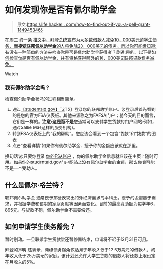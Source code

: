 # 如何发现你是否有佩尔助学金

> 原文:[https://life hacker . com/how-to-find-out-if-you-a-pell-grant-1849453465](https://lifehacker.com/how-to-find-out-if-you-have-a-pell-grant-1849453465)

在周三 的一条 [推文中，拜登总统宣布为大多数借款人减免10，000美元的学生债务，而**接受联邦佩尔助学金**的人将免除20，000美元的债务。所以你可能想知道:有没有一种简单的方法来检查你是否是佩尔助学金获得者？剧透:是的。以下是如何检查你是否有佩尔助学金，并有资格获得额外的10，000美元联邦贷款债务减免。](https://twitter.com/POTUS/status/1562462774969581570)

Watch

### 我有佩尔助学金吗？

检查佩尔助学金状况的过程相当简单。

1.  通过[【studentaid.gov】T2](https://studentaid.gov/)T5】登录您的联邦助学账户。您登录后首先看到的是您的官方FSA仪表板。其他来源称之为FAFSA门户；就今天的目的而言，它们是一样的。**注意:**这是**而不是**您通常可以支付学生贷款的门户网站(例如，通过Sallie Mae这样的服务机构)。 
2.  转到FSA仪表板上的“我的帮助”。您应该会看到一个包含“贷款”和“拨款”的图表
3.  点击“查看详情”如果你有佩尔助学金，授予你的金额应该就在那里。

换句话说:只要你登录 [你的FSA账户](https://studentaid.gov/) ，你的佩尔助学金信息就应该在主页上随时可用。如果你的studentaid.gov门户网站上没有佩尔助学金的金额，那么你很可能不是一个受助人。

## 什么是佩尔·格兰特？

联邦佩尔助学金 通常授予那些表现出特殊经济需求的本科生。授予的金额基于需求，并根据学费和预期的家庭贡献等因素而变化。目前的最高资助额为每学年6，895元。与贷款不同，佩尔助学金不需要偿还。

## 如何申请学生债务豁免？

暂时别动。一旦联邦学生贷款偿还暂停期结束，申请将不迟于12月31日可用。

拜登的声明 还表示，两级债务豁免仅适用于年收入低于12.5万美元的借款人，或年收入低于25万美元的家庭。该计划还允许大学生贷款的借款人将还款上限设定在月收入的5%。